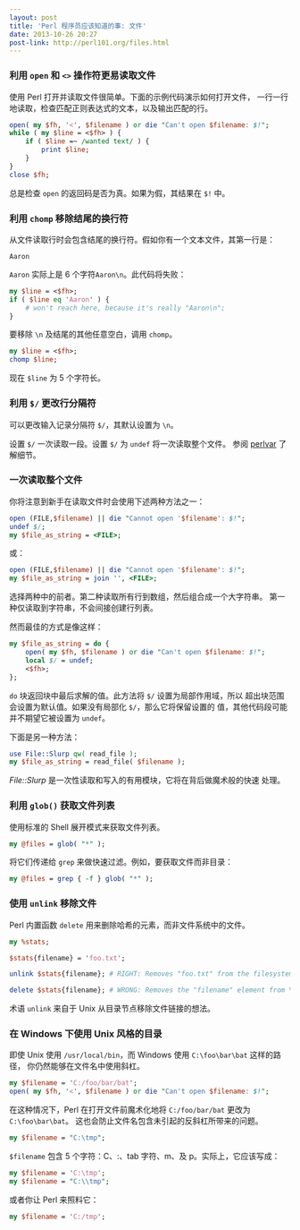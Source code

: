 ```yaml
---
layout: post
title: 'Perl 程序员应该知道的事: 文件'
date: 2013-10-26 20:27
post-link: http://perl101.org/files.html
---
```


### 利用 `open` 和 `<>` 操作符更易读取文件

使用 Perl 打开并读取文件很简单。下面的示例代码演示如何打开文件，
一行一行地读取，检查匹配正则表达式的文本，以及输出匹配的行。

```perl
open( my $fh, '<', $filename ) or die "Can't open $filename: $!";
while ( my $line = <$fh> ) {
    if ( $line =~ /wanted text/ ) {
        print $line;
    }
}
close $fh;
```

总是检查 `open` 的返回码是否为真。如果为假，其结果在 `$!` 中。

### 利用 `chomp` 移除结尾的换行符

从文件读取行时会包含结尾的换行符。假如你有一个文本文件，其第一行是：

```
Aaron
```

`Aaron` 实际上是 6 个字符`Aaron\n`。此代码将失败：

```perl
my $line = <$fh>;
if ( $line eq 'Aaron' ) {
    # won't reach here, because it's really "Aaron\n";
}
```

要移除 `\n` 及结尾的其他任意空白，调用 `chomp`。

```perl
my $line = <$fh>;
chomp $line;
```

现在 `$line` 为 5 个字符长。

### 利用 `$/` 更改行分隔符

可以更改输入记录分隔符 `$/`，其默认设置为 `\n`。

设置 `$/` 一次读取一段。设置 `$/` 为 `undef` 将一次读取整个文件。
参阅 [perlvar][v] 了解细节。

### 一次读取整个文件

你将注意到新手在读取文件时会使用下述两种方法之一：

```perl
open (FILE,$filename) || die "Cannot open '$filename': $!";
undef $/;
my $file_as_string = <FILE>;
```

或：

```perl
open (FILE,$filename) || die "Cannot open '$filename': $!";
my $file_as_string = join '', <FILE>;
```

选择两种中的前者。第二种读取所有行到数组，然后组合成一个大字符串。
第一种仅读取到字符串，不会间接创建行列表。

然而最佳的方式是像这样：

```perl
my $file_as_string = do {
    open( my $fh, $filename ) or die "Can't open $filename: $!";
    local $/ = undef;
    <$fh>;
};
```

`do` 块返回块中最后求解的值。此方法将 `$/` 设置为局部作用域，所以
超出块范围会设置为默认值。如果没有局部化 `$/`，那么它将保留设置的
值，其他代码段可能并不期望它被设置为 `undef`。

下面是另一种方法：

```perl
use File::Slurp qw( read_file );
my $file_as_string = read_file( $filename );
```

*File::Slurp* 是一次性读取和写入的有用模块，它将在背后做魔术般的快速
处理。

### 利用 `glob()` 获取文件列表

使用标准的 Shell 展开模式来获取文件列表。

```perl
my @files = glob( "*" );
```

将它们传递给 `grep` 来做快速过滤。例如，要获取文件而非目录：

```perl
my @files = grep { -f } glob( "*" );
```

### 使用 `unlink` 移除文件

Perl 内置函数 `delete` 用来删除哈希的元素，而非文件系统中的文件。

```perl
my %stats;

$stats{filename} = 'foo.txt';

unlink $stats{filename}; # RIGHT: Removes "foo.txt" from the filesystem

delete $stats{filename}; # WRONG: Removes the "filename" element from %stats
```

术语 `unlink` 来自于 Unix 从目录节点移除文件链接的想法。

### 在 Windows 下使用 Unix 风格的目录

即使 Unix 使用 `/usr/local/bin`，而 Windows 使用 `C:\foo\bar\bat` 这样的路径，
你仍然能够在文件名中使用斜杠。

```perl
my $filename = 'C:/foo/bar/bat';
open( my $fh, '<', $filename ) or die "Can't open $filename: $!";
```

在这种情况下，Perl 在打开文件前魔术化地将 `C:/foo/bar/bat` 更改为 `C:\foo\bar\bat`。
这也会防止文件名包含未引起的反斜杠所带来的问题。

```perl
my $filename = "C:\tmp";
```

`$filename` 包含 5 个字符：C、:、tab 字符、m、及 p。实际上，它应该写成：

```perl
my $filename = 'C:\tmp';
my $filename = "C:\\tmp";
```

或者你让 Perl 来照料它：

```perl
my $filename = 'C:/tmp';
```

[v]: http://perldoc.perl.org/perlvar.html
